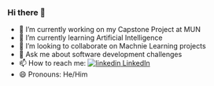 ### Hi there 👋

- 🔭 I’m currently working on my Capstone Project at MUN
- 🌱 I’m currently learning Artificial Intelligence
- 👯 I’m looking to collaborate on Machnie Learning projects
- 💬 Ask me about software development challenges 
- 📫 How to reach me:  <a href="https://www.linkedin.com/in/vahid-khoddami-45113628" rel="nofollow noreferrer"> <img src="https://i.stack.imgur.com/gVE0j.png" alt="linkedin"> LinkedIn </a>
- 😄 Pronouns: He/Him

